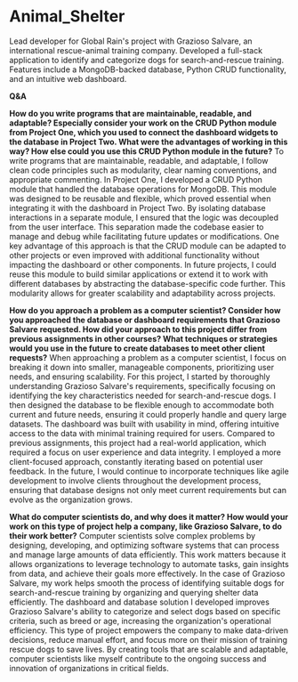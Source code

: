 # Animal_Shelter
Lead developer for Global Rain's project with Grazioso Salvare, an international rescue-animal training company. Developed a full-stack application to identify and categorize dogs for search-and-rescue training. Features include a MongoDB-backed database, Python CRUD functionality, and an intuitive web dashboard.

**Q&A**

**How do you write programs that are maintainable, readable, and adaptable? Especially consider your work on the CRUD Python module from Project One, which you used to connect the dashboard widgets to the database in Project Two. What were the advantages of working in this way? How else could you use this CRUD Python module in the future?**
To write programs that are maintainable, readable, and adaptable, I follow clean code principles such as modularity, clear naming conventions, and appropriate commenting. In Project One, I developed a CRUD Python module that handled the database operations for MongoDB. This module was designed to be reusable and flexible, which proved essential when integrating it with the dashboard in Project Two. By isolating database interactions in a separate module, I ensured that the logic was decoupled from the user interface. This separation made the codebase easier to manage and debug while facilitating future updates or modifications. One key advantage of this approach is that the CRUD module can be adapted to other projects or even improved with additional functionality without impacting the dashboard or other components. In future projects, I could reuse this module to build similar applications or extend it to work with different databases by abstracting the database-specific code further. This modularity allows for greater scalability and adaptability across projects.

**How do you approach a problem as a computer scientist? Consider how you approached the database or dashboard requirements that Grazioso Salvare requested. How did your approach to this project differ from previous assignments in other courses? What techniques or strategies would you use in the future to create databases to meet other client requests?**
When approaching a problem as a computer scientist, I focus on breaking it down into smaller, manageable components, prioritizing user needs, and ensuring scalability. For this project, I started by thoroughly understanding Grazioso Salvare's requirements, specifically focusing on identifying the key characteristics needed for search-and-rescue dogs. I then designed the database to be flexible enough to accommodate both current and future needs, ensuring it could properly handle and query large datasets. The dashboard was built with usability in mind, offering intuitive access to the data with minimal training required for users. Compared to previous assignments, this project had a real-world application, which required a focus on user experience and data integrity. I employed a more client-focused approach, constantly iterating based on potential user feedback. In the future, I would continue to incorporate techniques like agile development to involve clients throughout the development process, ensuring that database designs not only meet current requirements but can evolve as the organization grows.

**What do computer scientists do, and why does it matter? How would your work on this type of project help a company, like Grazioso Salvare, to do their work better?**
Computer scientists solve complex problems by designing, developing, and optimizing software systems that can process and manage large amounts of data efficiently. This work matters because it allows organizations to leverage technology to automate tasks, gain insights from data, and achieve their goals more effectively. In the case of Grazioso Salvare, my work helps smooth the process of identifying suitable dogs for search-and-rescue training by organizing and querying shelter data efficiently. The dashboard and database solution I developed improves Grazioso Salvare's ability to categorize and select dogs based on specific criteria, such as breed or age, increasing the organization's operational efficiency. This type of project empowers the company to make data-driven decisions, reduce manual effort, and focus more on their mission of training rescue dogs to save lives. By creating tools that are scalable and adaptable, computer scientists like myself contribute to the ongoing success and innovation of organizations in critical fields.
